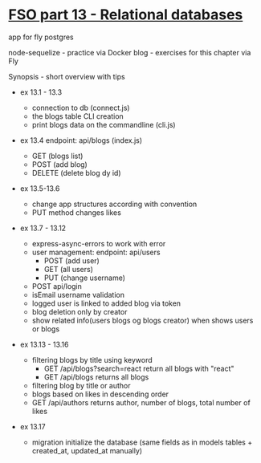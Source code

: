 # [FSO part 13 - Relational databases ](https://fullstackopen.com/en/part13)

  app for fly postgres

  node-sequelize -  practice via Docker
  blog - exercises for this chapter via Fly
  
  Synopsis - short overview with tips
  
  - ex 13.1 - 13.3
    - connection to db (connect.js)
    - the blogs table CLI creation
    - print blogs data on the commandline (cli.js)

  - ex 13.4
    endpoint: api/blogs (index.js)
      - GET (blogs list)
      - POST (add blog)
      - DELETE (delete blog dy id)

  - ex 13.5-13.6
    - change app structures according with convention
    - PUT method changes likes

  - ex 13.7 - 13.12
    - express-async-errors to work with error
    - user management: endpoint: api/users
      - POST (add user)
      - GET (all users)
      - PUT (change username)
    - POST api/login
    - isEmail username validation
    - logged user is linked to added blog via token
    - blog deletion only by creator
    - show related info(users blogs og blogs creator) when shows users or blogs


  - ex 13.13 - 13.16
    - filtering blogs by title using keyword 
      - GET /api/blogs?search=react return all blogs with "react"
      - GET /api/blogs  returns all blogs
    - filtering blog by title or author
    - blogs based on likes in descending order
    - GET /api/authors  returns author, number of blogs, total number of likes

  - ex 13.17
    - migration initialize the database (same fields as in models tables + created_at, updated_at manually)